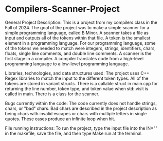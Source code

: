 # Compilers-Scanner-Project
General Project Description:
This is a project from my compilers class in the Fall of 2024. The goal of the project was to make a simple scanner for a simple programming language, called B Minor. 
A scanner takes a file as input and outputs all of the tokens within that file. A token is the smallest element in a programming language. 
For our programming language, some of the tokens we needed to match were integers, strings, identifiers, chars, floats, single line comments, and double line comments. 
A scanner is the first stage in a compiler. A compiler translates code from a high-level programming language to a low-level programming language. 

Libraries, technologies, and data structures used:
The project uses C++ Regex libraries to match the input to the different token types. All of the tokens are stored in variant structs. There is a callable struct in main.cpp for returning the line number, token type,
and token value when std::visit is called in main. There is a class for the scanner.

Bugs currently within the code:
The code currently does not handle strings, chars, or "bad" chars. Bad chars are described in the project description as being chars with invalid escapes or chars with multiple letters in single quotes.
These cases produce an infinite loop when hit.

File running instructions:
To run the project, type the input file into the IN="" in the makefile, save the file, and then type Make run at the terminal.
